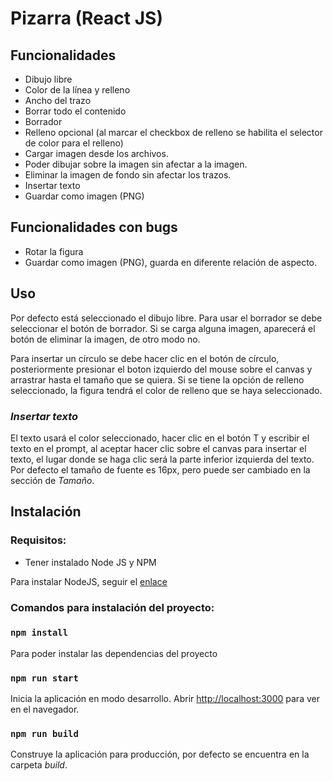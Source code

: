 # Pizarra (React JS)

## Funcionalidades

- Dibujo libre
- Color de la línea y relleno
- Ancho del trazo
- Borrar todo el contenido
- Borrador
- Relleno opcional (al marcar el checkbox de relleno se habilita el selector de color para el relleno)
- Cargar imagen desde los archivos.
- Poder dibujar sobre la imagen sin afectar a la imagen.
- Eliminar la imagen de fondo sin afectar los trazos.
- Insertar texto
- Guardar como imagen (PNG)

## Funcionalidades con bugs

- Rotar la figura
- Guardar como imagen (PNG), guarda en diferente relación de aspecto.

## Uso

Por defecto está seleccionado el dibujo libre.
Para usar el borrador se debe seleccionar el botón de borrador.
Si se carga alguna imagen, aparecerá el botón de eliminar la imagen, de otro modo no.

Para insertar un círculo se debe hacer clic en el botón de círculo, posteriormente presionar el boton izquierdo del mouse sobre el canvas y arrastrar hasta el tamaño que se quiera.
Si se tiene la opción de relleno seleccionado, la figura tendrá el color de relleno que se haya seleccionado.

### _Insertar texto_

El texto usará el color seleccionado, hacer clic en el botón T y escribir el texto en el prompt, al aceptar hacer clic sobre el canvas para insertar el texto, el lugar donde se haga clic será la parte inferior izquierda del texto. Por defecto el tamaño de fuente es 16px, pero puede ser cambiado en la sección de _Tamaño_.

## Instalación

### Requisitos:

- Tener instalado Node JS y NPM

Para instalar NodeJS, seguir el [enlace](www.nodejs.dev)

### Comandos para instalación del proyecto:

### `npm install`

Para poder instalar las dependencias del proyecto

### `npm run start`

Inicia la aplicación en modo desarrollo.
Abrir [http://localhost:3000](http://localhost:3000) para ver en el navegador.

### `npm run build`

Construye la aplicación para producción, por defecto se encuentra en la carpeta _build_.
